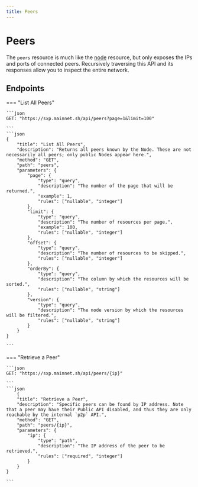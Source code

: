 ```yaml
---
title: Peers
---
```


# Peers

The `peers` resource is much like the [node](https://github.com/ArkEcosystem/gitbooks-api/tree/9815499ca52e615b8de858160da915cd960e6ea3/public/endpoints/node/README.md) resource, but only exposes the IPs and ports of connected peers. Recursively traversing this API and its responses allow you to inspect the entire network.

## Endpoints


=== "List All Peers"

    ```json
    GET: "https://sxp.mainnet.sh/api/peers?page=1&limit=100"

    ```
    ```json
    {
        "title": "List All Peers",
        "description": "Returns all peers known by the Node. These are not necessarily all peers; only public Nodes appear here.",
        "method": "GET",
        "path": "peers",
        "parameters": {
            "page": {
                "type": "query",
                "description": "The number of the page that will be returned.",
                "example": 1,
                "rules": ["nullable", "integer"]
            },
            "limit": {
                "type": "query",
                "description": "The number of resources per page.",
                "example": 100,
                "rules": ["nullable", "integer"]
            },
            "offset": {
                "type": "query",
                "description": "The number of resources to be skipped.",
                "rules": ["nullable", "integer"]
            },
            "orderBy": {
                "type": "query",
                "description": "The column by which the resources will be sorted.",
                "rules": ["nullable", "string"]
            },
            "version": {
                "type": "query",
                "description": "The node version by which the resources will be filtered.",
                "rules": ["nullable", "string"]
            }
        }
    }

    ```
=== "Retrieve a Peer"

    ```json
    GET: "https://sxp.mainnet.sh/api/peers/{ip}"

    ```
    ```json
        {
        "title": "Retrieve a Peer",
        "description": "Specific peers can be found by IP address. Note that a peer may have their Public API disabled, and thus they are only reachable by the internal `p2p` API.",
        "method": "GET",
        "path": "peers/{ip}",
        "parameters": {
            "ip": {
                "type": "path",
                "description": "The IP address of the peer to be retrieved.",
                "rules": ["required", "integer"]
            }
        }
    }

    ```
